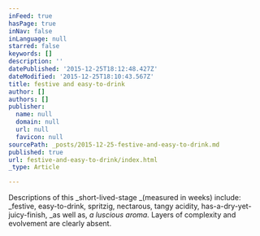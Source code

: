 ```yaml
---
inFeed: true
hasPage: true
inNav: false
inLanguage: null
starred: false
keywords: []
description: ''
datePublished: '2015-12-25T18:12:48.427Z'
dateModified: '2015-12-25T18:10:43.567Z'
title: festive and easy-to-drink
author: []
authors: []
publisher:
  name: null
  domain: null
  url: null
  favicon: null
sourcePath: _posts/2015-12-25-festive-and-easy-to-drink.md
published: true
url: festive-and-easy-to-drink/index.html
_type: Article

---
```

Descriptions of this _short-lived-stage _(measured in weeks) include: _festive, easy-to-drink, spritzig, nectarous, tangy acidity, has-a-dry-yet-juicy-finish, _as well as, _a luscious aroma._ Layers of complexity and evolvement are clearly absent.